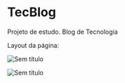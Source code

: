 # TecBlog
Projeto de estudo. Blog de Tecnologia

Layout da página:

![Sem título](https://user-images.githubusercontent.com/54687122/65066698-438bd680-d95b-11e9-82ff-78d0fe6a514f.png)

![Sem título](https://user-images.githubusercontent.com/54687122/65066773-6f0ec100-d95b-11e9-9c72-fd60b72beb5a.png)
